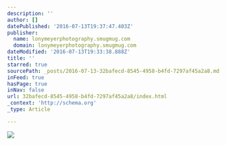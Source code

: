 ```yaml
---
description: ''
author: []
datePublished: '2016-07-13T19:37:47.403Z'
publisher:
  name: lonymeyerphotography.smugmug.com
  domain: lonymeyerphotography.smugmug.com
dateModified: '2016-07-13T19:33:38.888Z'
title: ''
starred: true
sourcePath: _posts/2016-07-13-32bafecd-8545-4958-b4fd-7297af45a2a8.md
inFeed: true
hasPage: true
inNav: false
url: 32bafecd-8545-4958-b4fd-7297af45a2a8/index.html
_context: 'http://schema.org'
_type: Article

---
```

![](https://lonymeyerphotography.smugmug.com/Norway/n-FSW3bX/i-pzpC54b/0/XL/i-pzpC54b-XL.jpg)